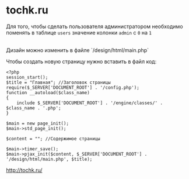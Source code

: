 tochk.ru
=======


Для того, чтобы сделать пользователя администратором необходимо поменять в таблице `users` значение колонки `admin` с `0` на `1`

<br />
Дизайн можно изменить в файле `/design/html/main.php`



Чтобы создать новую страницу нужно вставить в файл код:

    <?php
    session_start();
    $title = "Главная"; //Заголовок страницы
    require($_SERVER['DOCUMENT_ROOT'] . '/config.php');
    function __autoload($class_name)
    {
        include $_SERVER['DOCUMENT_ROOT'] . '/engine/classes/' . $class_name . '.php';
    }

    $main = new page_init();
    $main->std_page_init();

    $content = ""; //Содержимое страницы

    $main->timer_save();
    $main->pjax_init($content, $_SERVER['DOCUMENT_ROOT'] . '/design/html/main.php', $title);

http://tochk.ru/